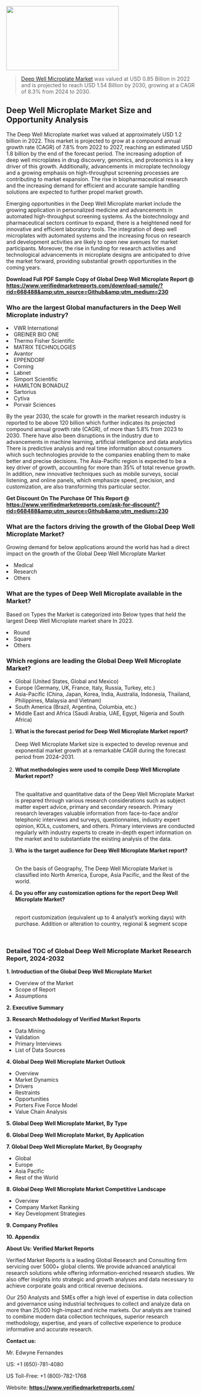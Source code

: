 <img src="https://ffe5etoiles.com/wp-content/uploads/2024/12/MST1-300x171.png" alt="" width="300" height="171" class="alignnone size-medium wp-image-20088" /><blockquote><p><p><a href="https://www.verifiedmarketreports.com/download-sample/?rid=668488&utm_source=Github&utm_medium=230" target="_blank">Deep Well Microplate Market</a> was valued at USD 0.85 Billion in 2022 and is projected to reach USD 1.54 Billion by 2030, growing at a CAGR of 8.3% from 2024 to 2030.</p></blockquote><p><h2>Deep Well Microplate Market Size and Opportunity Analysis</h2><p>The Deep Well Microplate market was valued at approximately USD 1.2 billion in 2022. This market is projected to grow at a compound annual growth rate (CAGR) of 7.8% from 2022 to 2027, reaching an estimated USD 1.8 billion by the end of the forecast period. The increasing adoption of deep well microplates in drug discovery, genomics, and proteomics is a key driver of this growth. Additionally, advancements in microplate technology and a growing emphasis on high-throughput screening processes are contributing to market expansion. The rise in biopharmaceutical research and the increasing demand for efficient and accurate sample handling solutions are expected to further propel market growth.</p><p>Emerging opportunities in the Deep Well Microplate market include the growing application in personalized medicine and advancements in automated high-throughput screening systems. As the biotechnology and pharmaceutical sectors continue to expand, there is a heightened need for innovative and efficient laboratory tools. The integration of deep well microplates with automated systems and the increasing focus on research and development activities are likely to open new avenues for market participants. Moreover, the rise in funding for research activities and technological advancements in microplate designs are anticipated to drive the market forward, providing substantial growth opportunities in the coming years.</p></p><p class=""><strong>Download Full PDF Sample Copy of Global Deep Well Microplate Report @ <a href="https://www.verifiedmarketreports.com/download-sample/?rid=668488&amp;utm_source=Github&amp;utm_medium=230" target="_blank">https://www.verifiedmarketreports.com/download-sample/?rid=668488&amp;utm_source=Github&amp;utm_medium=230</a></strong></p><h3 id="" class="">Who are the largest Global manufacturers in the Deep Well Microplate industry?</h3><p><li>VWR International</li><li> GREINER BIO ONE</li><li> Thermo Fisher Scientific</li><li> MATRIX TECHNOLOGIES</li><li> Avantor</li><li> EPPENDORF</li><li> Corning</li><li> Labnet</li><li> Simport Scientific</li><li> HAMILTON BONADUZ</li><li> Sartorius</li><li> Cytiva</li><li> Porvair Sciences</li></p><div class=""><div class="" dir="" data-message-author-role="" data-message-id="" data-message-model-slug=""><div class=""><div class=""><div class=""><div class="" dir="" data-message-author-role="" data-message-id="" data-message-model-slug=""><div class=""><div class=""><p>By the year 2030, the scale for growth in the market research industry is reported to be above 120 billion which further indicates its projected compound annual growth rate (CAGR), of more than 5.8% from 2023 to 2030. There have also been disruptions in the industry due to advancements in machine learning, artificial intelligence and data analytics There is predictive analysis and real time information about consumers which such technologies provide to the companies enabling them to make better and precise decisions. The Asia-Pacific region is expected to be a key driver of growth, accounting for more than 35% of total revenue growth. In addition, new innovative techniques such as mobile surveys, social listening, and online panels, which emphasize speed, precision, and customization, are also transforming this particular sector.</p><p><strong>Get Discount On The Purchase Of This Report @&nbsp; <a href="https://www.verifiedmarketreports.com/ask-for-discount/?rid=668488&amp;utm_source=Github&amp;utm_medium=230" target="_blank">https://www.verifiedmarketreports.com/ask-for-discount/?rid=668488&amp;utm_source=Github&amp;utm_medium=230</a></strong></p></div></div></div></div></div></div></div></div><h3 id="" class="">What are the factors driving the growth of the Global Deep Well Microplate Market?</h3><p id="" class="">Growing demand for below applications around the world has had a direct impact on the growth of the Global Deep Well Microplate Market</p><p id="" class=""><li>Medical</li><li> Research</li><li> Others</li></p><h3 id="" class="">What are the types of Deep Well Microplate available in the Market?</h3><p id="" class="">Based on Types the Market is categorized into Below types that held the largest Deep Well Microplate market share In 2023.</p><p id="" class=""><li>Round</li><li> Square</li><li> Others</li></p><h3 id="" class="">Which regions are leading the Global Deep Well Microplate Market?</h3><ul><li>Global (United States, Global and Mexico)</li><li>Europe (Germany, UK, France, Italy, Russia, Turkey, etc.)</li><li>Asia-Pacific (China, Japan, Korea, India, Australia, Indonesia, Thailand, Philippines, Malaysia and Vietnam)</li><li>South America (Brazil, Argentina, Columbia, etc.)</li><li>Middle East and Africa (Saudi Arabia, UAE, Egypt, Nigeria and South Africa)</li></ul><p><ol><li><strong>What is the forecast period for Deep Well Microplate Market report?<br /></strong><br /><span data-sheets-root="1" data-sheets-value="{&quot;1&quot;:2,&quot;2&quot;:&quot;XXXX size is expected to develop revenue and exponential market growth at a remarkable CAGR during the forecast period from 2024&ndash;2030.&quot;}" data-sheets-userformat="{&quot;2&quot;:12674,&quot;4&quot;:{&quot;1&quot;:2,&quot;2&quot;:16776960},&quot;10&quot;:2,&quot;11&quot;:0,&quot;15&quot;:&quot;Arial&quot;,&quot;16&quot;:12}">Deep Well Microplate Market size is expected to develop revenue and exponential market growth at a remarkable CAGR during the forecast period from 2024&ndash;2031.</span><br /><br /></li><li><strong>What methodologies were used to compile Deep Well Microplate Market report?<br /><br /></strong><p>The qualitative and quantitative data of the&nbsp;Deep Well Microplate Market is prepared through various research considerations such as subject matter expert advice, primary and secondary research. Primary research leverages valuable information from face-to-face and/or telephonic interviews and surveys, questionnaires, industry expert opinion, KOLs, customers, and others. Primary interviews are conducted regularly with industry experts to create in-depth expert information on the market and to substantiate the existing analysis of the data.&nbsp;</p></li><li><strong>Who is the target audience for Deep Well Microplate Market report?<br /><br /></strong><p>On the basis of Geography, The&nbsp;Deep Well Microplate Market is classified into North America, Europe, Asia Pacific, and the Rest of the world.</p></li><li><strong>Do you offer any customization options for the report Deep Well Microplate Market?<br /><br /></strong><p>report customization (equivalent up to 4 analyst&rsquo;s working days) with purchase. Addition or alteration to country, regional &amp; segment scope</p><p>&nbsp;</p></li></ol></p><h3 id="" class="">Detailed TOC of Global Deep Well Microplate Market Research Report, 2024-2032</h3><p id="" class=""><strong>1. Introduction of the Global Deep Well Microplate Market</strong></p><ul><li>Overview of the Market</li><li>Scope of Report</li><li>Assumptions</li></ul><p id="" class=""><strong>2. Executive Summary</strong></p><p id="" class=""><strong>3. Research Methodology of&nbsp;Verified Market Reports</strong></p><ul><li>Data Mining</li><li>Validation</li><li>Primary Interviews</li><li>List of Data Sources</li></ul><p id="" class=""><strong>4. Global Deep Well Microplate Market Outlook</strong></p><ul><li>Overview</li><li>Market Dynamics</li><li>Drivers</li><li>Restraints</li><li>Opportunities</li><li>Porters Five Force Model</li><li>Value Chain Analysis</li></ul><p id="" class=""><strong>5. Global Deep Well Microplate Market, By&nbsp;Type</strong></p><p id="" class=""><strong>6. Global Deep Well Microplate Market, By Application</strong></p><p id="" class=""><strong>7. Global Deep Well Microplate Market, By Geography</strong></p><ul><li>Global</li><li>Europe</li><li>Asia Pacific</li><li>Rest of the World</li></ul><p id="" class=""><strong>8. Global Deep Well Microplate Market Competitive Landscape</strong></p><ul><li>Overview</li><li>Company Market Ranking</li><li>Key Development Strategies</li></ul><p id="" class=""><strong>9. Company Profiles</strong></p><p id="" class=""><strong>10. Appendix</strong></p><p id="" class=""><strong>About Us: Verified Market Reports</strong></p><p id="" class="">Verified Market Reports is a leading Global Research and Consulting firm servicing over 5000+ global clients. We provide advanced analytical research solutions while offering information-enriched research studies. We also offer insights into strategic and growth analyses and data necessary to achieve corporate goals and critical revenue decisions.</p><p id="" class="">Our 250 Analysts and SMEs offer a high level of expertise in data collection and governance using industrial techniques to collect and analyze data on more than 25,000 high-impact and niche markets. Our analysts are trained to combine modern data collection techniques, superior research methodology, expertise, and years of collective experience to produce informative and accurate research.</p><p id="" class=""><strong>Contact us:</strong></p><p id="" class="">Mr. Edwyne Fernandes</p><p id="" class="">US: +1 (650)-781-4080</p><p id="" class="">US Toll-Free: +1 (800)-782-1768</p><p id="" class="">Website: <a target="" data-test-app-aware-link=""><strong>https://www.verifiedmarketreports.com/</strong></a></p>
